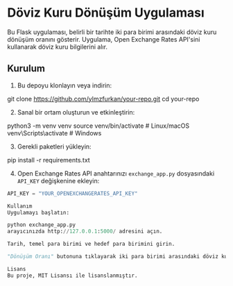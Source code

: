 # Döviz Kuru Dönüşüm Uygulaması

Bu Flask uygulaması, belirli bir tarihte iki para birimi arasındaki döviz kuru dönüşüm oranını gösterir. Uygulama, Open Exchange Rates API'sini kullanarak döviz kuru bilgilerini alır.

## Kurulum

1. Bu depoyu klonlayın veya indirin:

git clone https://github.com/ylmzfurkan/your-repo.git
cd your-repo


2. Sanal bir ortam oluşturun ve etkinleştirin:

python3 -m venv venv
source venv/bin/activate # Linux/macOS
venv\Scripts\activate # Windows


3. Gerekli paketleri yükleyin:

pip install -r requirements.txt


4. Open Exchange Rates API anahtarınızı `exchange_app.py` dosyasındaki `API_KEY` değişkenine ekleyin:

```python
API_KEY = "YOUR_OPENEXCHANGERATES_API_KEY"

Kullanım
Uygulamayı başlatın:

python exchange_app.py
arayıcınızda http://127.0.0.1:5000/ adresini açın.

Tarih, temel para birimi ve hedef para birimini girin.

"Dönüşüm Oranı" butonuna tıklayarak iki para birimi arasındaki döviz kuru dönüşüm oranını görüntüleyin.

Lisans
Bu proje, MIT Lisansı ile lisanslanmıştır.
